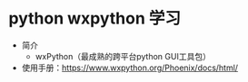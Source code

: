 # python wxpython 学习
- 简介
    - wxPython（最成熟的跨平台python GUI工具包）
- 使用手册：https://www.wxpython.org/Phoenix/docs/html/
